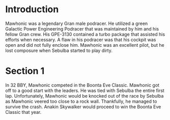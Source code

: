 # Introduction

Mawhonic was a legendary Gran male podracer.
He utilized a green Galactic Power Engineering Podracer that was maintained by him and his fellow Gran crew.
His GPE-3130 contained a turbo package that assisted his efforts when necessary.
A flaw in his podracer was that his cockpit was open and did not fully enclose him.
Mawhonic was an excellent pilot, but he lost composure when Sebulba started to play dirty.

# Section 1

In 32 BBY, Mawhonic competed in the Boonta Eve Classic.
Mawhonic got off to a good start with the leaders.
He was tied with Sebulba the entire first lap.
Unfortunately, Mawhonic would be knocked out of the race by Sebulba as Mawhonic veered too close to a rock wall.
Thankfully, he managed to survive the crash.
Anakin Skywalker would proceed to win the Boonta Eve Classic that year.
